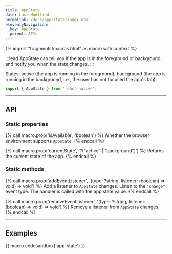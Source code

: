 ```yaml
---
title: AppState
date: Last Modified
permalink: /docs/app-state/index.html
eleventyNavigation:
  key: AppState
  parent: APIs
---
```


{% import "fragments/macros.html" as macro with context %}

:::lead
AppState can tell you if the app is in the foreground or background, and notify you when the state changes.
:::

States: active (the app is running in the foreground), background (the app is running in the background, i.e., the user has not focused the app's tab).


```js
import { AppState } from 'react-native';
```

---

## API

### Static properties

{% call macro.prop('isAvailable', 'boolean') %}
Whether the browser environment supports `AppState`.
{% endcall %}

{% call macro.prop('currentState', '?("active" | "background")') %}
Returns the current state of the app.
{% endcall %}

### Static methods

{% call macro.prop('addEventListener', '(type: ?string, listener: (boolean) => void) => void') %}
Add a listener to `AppState` changes. Listen to the `"change"` event type. The handler is called with the app state value.
{% endcall %}

{% call macro.prop('removeEventListener', '(type: ?string, listener: (boolean) => void) => void') %}
Remove a listener from `AppState` changes.
{% endcall %}

---

## Examples

{{ macro.codesandbox('app-state') }}
